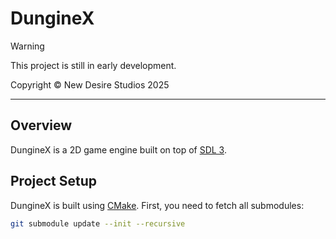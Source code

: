 # DungineX

> [!WARNING]
> This project is still in early development.

Copyright &copy; New Desire Studios 2025

---

## Overview

DungineX is a 2D game engine built on top of [SDL 3](https://github.com/libsdl-org/SDL).

## Project Setup

DungineX is built using [CMake](https://cmake.org/). First, you need to fetch all submodules:

```bash
git submodule update --init --recursive
```
